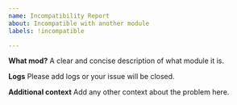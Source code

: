 ```yaml
---
name: Incompatibility Report
about: Incompatible with another module
labels: !incompatible

---
```


**What mod?**
A clear and concise description of what module it is.

**Logs**
Please add logs or your issue will be closed.

**Additional context**
Add any other context about the problem here.
